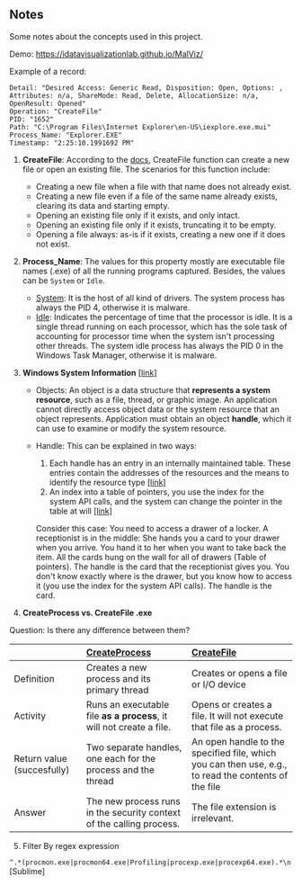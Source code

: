 ## Notes

Some notes about the concepts used in this project.

Demo: https://idatavisualizationlab.github.io/MalViz/

Example of a record:
````
Detail: "Desired Access: Generic Read, Disposition: Open, Options: , Attributes: n/a, ShareMode: Read, Delete, AllocationSize: n/a, OpenResult: Opened"
Operation: "CreateFile"
PID: "1652"
Path: "C:\Program Files\Internet Explorer\en-US\iexplore.exe.mui"
Process_Name: "Explorer.EXE"
Timestamp: "2:25:10.1991692 PM"
````
1. **CreateFile**: According to the [docs](https://docs.microsoft.com/en-us/windows/desktop/FileIO/creating-and-opening-files),
CreateFile function can create a new file or open an existing file. The scenarios for this function include:

    - Creating a new file when a file with that name does not already exist.
    - Creating a new file even if a file of the same name already exists, clearing its data and starting empty.
    - Opening an existing file only if it exists, and only intact.
    - Opening an existing file only if it exists, truncating it to be empty.
    - Opening a file always: as-is if it exists, creating a new one if it does not exist.
    
2. **Process_Name**: The values for this property mostly are executable file names (.exe) of all the running programs 
captured. Besides, the values can be `System` or `Idle`.
    - [System](https://www.neuber.com/taskmanager/process/system.html): It is the host of all kind of drivers. The system process has always the PID 4, otherwise it is malware.
    - [Idle](https://www.neuber.com/taskmanager/process/system%20idle.html): Indicates the percentage of time that 
    the processor is idle. It is a single thread running on each processor, which has the sole task of 
    accounting for processor time when the system isn't processing other threads. The system idle process has always the 
    PID 0  in the Windows Task Manager, otherwise it is malware.
    
3. **Windows System Information** [[link]](https://docs.microsoft.com/en-us/windows/desktop/sysinfo/handles-and-objects)
    
    - Objects: An object is a data structure that **represents a system resource**, such as a file, thread, or graphic 
    image. An application cannot directly access object data or the system resource that an object represents. 
    Application must obtain an object **handle**, which it can use to examine or modify the system resource.
    
    - Handle: This can be explained in two ways: 
        1. Each handle has an entry in an internally maintained table. These entries contain the addresses of the 
        resources and the means to identify the resource type [[link]](https://docs.microsoft.com/en-us/windows/desktop/sysinfo/handles-and-objects)
        2. An index into a table of pointers, you use the index for the system API calls, and the system can change 
        the pointer in the table at will [[link]](https://stackoverflow.com/a/902969/)
        
        Consider this case: You need to access a drawer of a locker. A receptionist is in the middle: She hands you a
         card to your drawer when you arrive. You hand it to her when you want to take back the item. All the cards 
         hung on the wall for all of drawers (Table of pointers). The handle is the card that the receptionist 
         gives you. You don't know exactly where is the drawer, but you know how to access it (you use the index for the system API calls).
         The handle is the card.
         
4. **CreateProcess vs. CreateFile .exe**

Question: Is there any difference between them?

|       | [CreateProcess](https://docs.microsoft.com/en-us/windows/desktop/api/processthreadsapi/nf-processthreadsapi-createprocessa)           | [CreateFile](https://docs.microsoft.com/en-us/windows/desktop/api/fileapi/nf-fileapi-createfilea)  |
| ------------- |:-------------| :-----|
| Definition      | Creates a new process and its primary thread | Creates or opens a file or I/O device |
| Activity      | Runs an executable file **as a process**, it will not create a file.| Opens or creates a file. It will not execute that file as a process. |
| Return value (succesfully) |Two separate handles, one each for the process and the thread       |An open handle to the specified file,  which you can then use, e.g., to read the contents of the file |
|Answer |The new process runs in the security context of the calling process.  |The file extension is irrelevant.|

5. Filter 
By regex expression 

`^.*(procmon.exe|procmon64.exe|Profiling|procexp.exe|procexp64.exe).*\n` [Sublime]

